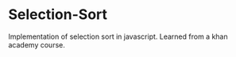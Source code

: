# Selection-Sort

Implementation of selection sort in javascript. Learned from a khan academy course.
